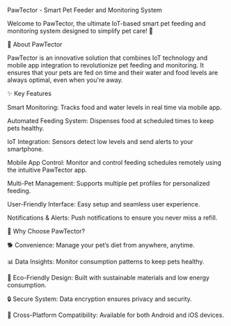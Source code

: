 PawTector - Smart Pet Feeder and Monitoring System

Welcome to PawTector, the ultimate IoT-based smart pet feeding and monitoring system designed to simplify pet care! 🐾

📖 About PawTector

PawTector is an innovative solution that combines IoT technology and mobile app integration to revolutionize pet feeding and monitoring. It ensures that your pets are fed on time and their water and food levels are always optimal, even when you're away.

✨ Key Features

Smart Monitoring: Tracks food and water levels in real time via mobile app.

Automated Feeding System: Dispenses food at scheduled times to keep pets healthy.

IoT Integration: Sensors detect low levels and send alerts to your smartphone.

Mobile App Control: Monitor and control feeding schedules remotely using the intuitive PawTector app.

Multi-Pet Management: Supports multiple pet profiles for personalized feeding.

User-Friendly Interface: Easy setup and seamless user experience.

Notifications & Alerts: Push notifications to ensure you never miss a refill.

🚀 Why Choose PawTector?

🐕 Convenience: Manage your pet’s diet from anywhere, anytime.

📊 Data Insights: Monitor consumption patterns to keep pets healthy.

🌿 Eco-Friendly Design: Built with sustainable materials and low energy consumption.

🔒 Secure System: Data encryption ensures privacy and security.

📱 Cross-Platform Compatibility: Available for both Android and iOS devices.